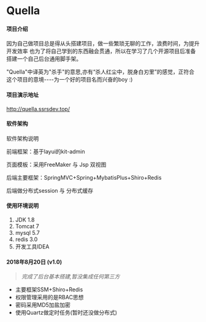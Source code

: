 # Quella

#### 项目介绍

因为自己做项目总是得从头搭建项目，做一些繁琐无聊的工作，浪费时间，为提升开发效率
也为了将自己学到的东西融会贯通，所以在学习了几个开源项目后准备搭建一个自己后台通用脚手架。

"Quella"中译英为"杀手"的意思,亦有“杀人红尘中，脱身白刃里”的感觉，正符合这个项目的意境----为一个好的项目名而兴奋的boy  :)

#### 项目演示地址
http://quella.ssrsdev.top/

#### 软件架构
软件架构说明

前端框架：基于layui的kit-admin

页面模板：采用FreeMaker 与 Jsp 双视图

后端主要框架：SpringMVC+Spring+MybatisPlus+Shiro+Redis 

后端做分布式session 与 分布式缓存


#### 使用环境说明

1. JDK 1.8
2. Tomcat 7
3. mysql 5.7
4. redis 3.0
5. 开发工具IDEA



#### 2018年8月20日 (v1.0)

> *完成了后台基本搭建,暂没集成任何第三方*

- 主要框架SSM+Shiro+Redis 
- 权限管理采用的是RBAC思想
- 密码采用MD5加盐加密
- 使用Quartz做定时任务(暂时还没做分布式)
 




